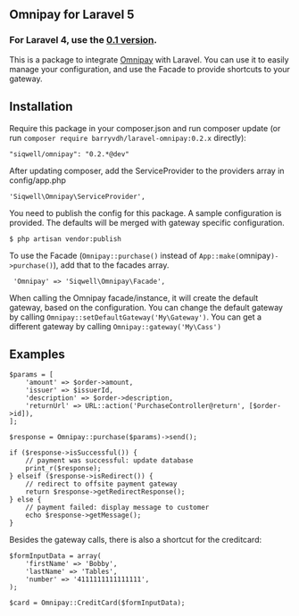 ## Omnipay for Laravel 5

### For Laravel 4, use the [0.1 version](https://github.com/barryvdh/laravel-omnipay/tree/v0.1.0).

This is a package to integrate [Omnipay](https://github.com/omnipay/omnipay) with Laravel.
You can use it to easily manage your configuration, and use the Facade to provide shortcuts to your gateway.

## Installation

Require this package in your composer.json and run composer update (or run `composer require barryvdh/laravel-omnipay:0.2.x` directly):

    "siqwell/omnipay": "0.2.*@dev"

After updating composer, add the ServiceProvider to the providers array in config/app.php

    'Siqwell\Omnipay\ServiceProvider',

You need to publish the config for this package. A sample configuration is provided. The defaults will be merged with gateway specific configuration.

    $ php artisan vendor:publish

To use the Facade (`Omnipay::purchase()` instead of `App::make(`omnipay`)->purchase()`), add that to the facades array.

     'Omnipay' => 'Siqwell\Omnipay\Facade',

When calling the Omnipay facade/instance, it will create the default gateway, based on the configuration.
You can change the default gateway by calling `Omnipay::setDefaultGateway('My\Gateway')`.
You can get a different gateway by calling `Omnipay::gateway('My\Cass')`

## Examples

    $params = [
        'amount' => $order->amount,
        'issuer' => $issuerId,
        'description' => $order->description,
        'returnUrl' => URL::action('PurchaseController@return', [$order->id]),
    ];
    
    $response = Omnipay::purchase($params)->send();

    if ($response->isSuccessful()) {
        // payment was successful: update database
        print_r($response);
    } elseif ($response->isRedirect()) {
        // redirect to offsite payment gateway
        return $response->getRedirectResponse();
    } else {
        // payment failed: display message to customer
        echo $response->getMessage();
    }

Besides the gateway calls, there is also a shortcut for the creditcard:

    $formInputData = array(
        'firstName' => 'Bobby',
        'lastName' => 'Tables',
        'number' => '4111111111111111',
    );
    
    $card = Omnipay::CreditCard($formInputData);
